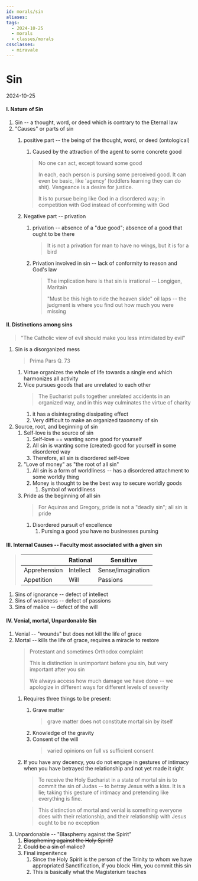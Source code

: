 ```yaml
---
id: morals/sin
aliases: 
tags:
  - 2024-10-25
  - morals
  - classes/morals
cssclasses:
  - miravale
---
```



# Sin
2024-10-25

#### I. Nature of Sin
1. Sin -- a thought, word, or deed which is contrary to the Eternal law
2. "Causes" or parts of sin
    1. positive part -- the being of the thought, word, or deed (ontological)
        1. Caused by the attraction of the agent to some concrete good
        > No one can act, except toward some good
        >
        > In each, each person is pursing some perceived good. It can even be
        > basic, like 'agency' (toddlers learning they can do shit). Vengeance
        > is a desire for justice.
        >
        > It is to pursue being like God in a disordered way; in competition
        > with God instead of conforming with God

    2. Negative part -- privation
        1. privation -- absence of a "due good"; absence of a good that ought to
           be there
           > It is not a privation for man to have no wings, but it is for a
           > bird
        2. Privation involved in sin -- lack of conformity to reason and God's
           law
           > The implication here is that sin is irrational -- Longigen,
           > Maritain
           >
           > "Must be this high to ride the heaven slide"
           > oil laps -- the judgment is where you find out how much you were
           > missing

#### II. Distinctions among sins
> "The Catholic view of evil should make you less intimidated by evil"
1. Sin is a disorganized mess
    > Prima Pars Q. 73
    1. Virtue organizes the whole of life towards a single end which harmonizes
       all activity 
    2. Vice pursues goods that are unrelated to each other
        > The Eucharist pulls together unrelated accidents in an organized way,
        > and in this way culminates the virtue of charity
        1. it has a disintegrating dissipating effect
        2. Very difficult to make an organized taxonomy of sin
2. Source, root, and beginning of sin
    1. Self-love is the source of sin 
        1. Self-love == wanting some good for yourself
        2. All sin is wanting some (created) good for yourself in some
           disordered way
        3. Therefore, all sin is disordered self-love
    2. "Love of money" as "the root of all sin" 
        1. All sin is a form of worldliness -- has a disordered attachment to
           some worldly thing
        2. Money is thought to be the best way to secure worldly goods
            1. Symbol of worldliness
    3. Pride as the beginning of all sin
        > For Aquinas and Gregory, pride is not a "deadly sin"; all sin is pride
        1. Disordered pursuit of excellence 
            1. Pursing a good you have no businesses pursing

#### III. Internal Causes -- Faculty most associated with a given sin

> |  | Rational | Sensitive |
> | --------------- | --------------- | --------------- |
> | Apprehension | Intellect | Sense/imagination |
> | Appetition | Will | Passions |

1. Sins of ignorance  -- defect of intellect
2. Sins of weakness -- defect of passions
3. Sins of malice -- defect of the will

#### IV. Venial, mortal, Unpardonable Sin
1. Venial -- "wounds" but does not kill the life of grace
2. Mortal -- kills the life of grace, requires a miracle to restore 
    > Protestant and sometimes Orthodox complaint
    >
    > This is distinction is unimportant before you sin, but very important
    > after you sin
    >
    > We always access how much damage we have done -- we apologize in different
    > ways for different levels of severity
    1. Requires three things to be present:
        1. Grave matter
            > grave matter does not constitute mortal sin by itself
        2. Knowledge of the gravity
        3. Consent of the will
            > varied opinions on full vs sufficient consent
    2. If you have any decency, you do not engage in gestures of intimacy when
       you have betrayed the relationship and not yet made it right
       > To receive the Holy Eucharist in a state of mortal sin is to commit the
       > sin of Judas -- to betray Jesus with a kiss. It is a lie; taking this
       > gesture of intimacy and pretending like everything is fine.

       > This distinction of mortal and venial is something everyone does with
       > their relationship, and their relationship with Jesus ought to be no
       > exception
3. Unpardonable -- "Blasphemy against the Spirit"
    1. ~~Blaspheming against the Holy Spirit?~~
    2. ~~Could be a sin of malice?~~
    3. Final impenitence
        1. Since the Holy Spirit is the person of the Trinity to whom we have
           appropriated Sanctification, if you block Him, you commit this sin
        2. This is basically what the Magisterium teaches 














